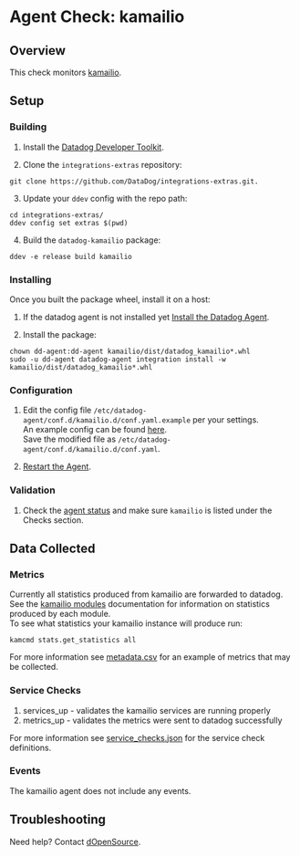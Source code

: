 # Agent Check: kamailio

## Overview

This check monitors [kamailio][1].

## Setup

### Building

1. Install the [Datadog Developer Toolkit][3].

2. Clone the `integrations-extras` repository:

```shell
git clone https://github.com/DataDog/integrations-extras.git.
```

3. Update your `ddev` config with the repo path:

```shell
cd integrations-extras/
ddev config set extras $(pwd)
```

4. Build the `datadog-kamailio` package:

```shell
ddev -e release build kamailio
```

### Installing

Once you built the package wheel, install it on a host:

1. If the datadog agent is not installed yet [Install the Datadog Agent][2].

2. Install the package:

```shell
chown dd-agent:dd-agent kamailio/dist/datadog_kamailio*.whl
sudo -u dd-agent datadog-agent integration install -w kamailio/dist/datadog_kamailio*.whl
```

### Configuration

1. Edit the config file `/etc/datadog-agent/conf.d/kamailio.d/conf.yaml.example` per your settings.  
   An example config can be found [here][7].  
   Save the modified file as `/etc/datadog-agent/conf.d/kamailio.d/conf.yaml`.

2. [Restart the Agent][8].

### Validation

1. Check the [agent status][9] and make sure `kamailio` is listed under the Checks section.

## Data Collected

### Metrics

Currently all statistics produced from kamailio are forwarded to datadog.  
See the [kamailio modules][5] documentation for information on statistics produced by each module.    
To see what statistics your kamailio instance will produce run:

```shell
kamcmd stats.get_statistics all
```

For more information see [metadata.csv][11] for an example of metrics that may be collected.

### Service Checks

1. services_up - validates the kamailio services are running properly
2. metrics_up  - validates the metrics were sent to datadog successfully

For more information see [service_checks.json][10] for the service check definitions. 

### Events

The kamailio agent does not include any events.

## Troubleshooting

Need help? Contact [dOpenSource][4].

[1]: https://www.kamailio.org/w/
[2]: https://app.datadoghq.com/account/settings#agent
[3]: https://docs.datadoghq.com/developers/integrations/new_check_howto/#developer-toolkit
[4]: https://dopensource.com/
[5]: https://kamailio.org/docs/modules/5.5.x/
[6]: https://www.kamailio.org/wiki/cookbooks/5.5.x/core#statistics
[7]: https://github.com/DataDog/integrations-extras/blob/master/kamailio/datadog_checks/kamailio/data/conf.yaml.example
[8]: https://docs.datadoghq.com/agent/guide/agent-commands/#start-stop-and-restart-the-agent
[9]: https://docs.datadoghq.com/agent/guide/agent-commands/#agent-status-and-information
[10]: https://github.com/DataDog/integrations-extras/blob/master/kamailio/assets/service_checks.json
[11]: https://github.com/DataDog/integrations-extras/blob/master/kamailio/metadata.csv

